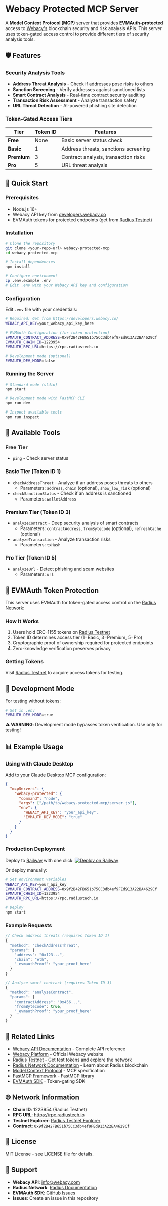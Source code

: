 # Webacy Protected MCP Server

A **Model Context Protocol (MCP)** server that provides **EVMAuth-protected** access to [Webacy's](https://webacy.com) blockchain security and risk analysis APIs. This server uses token-gated access control to provide different tiers of security analysis tools.

## 🛡️ Features

### Security Analysis Tools
- **Address Threat Analysis** - Check if addresses pose risks to others
- **Sanction Screening** - Verify addresses against sanctioned lists  
- **Smart Contract Analysis** - Real-time contract security auditing
- **Transaction Risk Assessment** - Analyze transaction safety
- **URL Threat Detection** - AI-powered phishing site detection

### Token-Gated Access Tiers

| Tier | Token ID | Features |
|------|----------|----------|
| **Free** | None | Basic server status check |
| **Basic** | 1 | Address threats, sanctions screening |
| **Premium** | 3 | Contract analysis, transaction risks |
| **Pro** | 5 | URL threat analysis |

## 🚀 Quick Start

### Prerequisites
- Node.js 16+
- Webacy API key from [developers.webacy.co](https://developers.webacy.co/)
- EVMAuth tokens for protected endpoints (get from [Radius Testnet](https://testnet.radiustech.xyz/))

### Installation

```bash
# Clone the repository
git clone <your-repo-url> webacy-protected-mcp
cd webacy-protected-mcp

# Install dependencies
npm install

# Configure environment
cp .env.example .env
# Edit .env with your Webacy API key and configuration
```

### Configuration

Edit `.env` file with your credentials:
```bash
# Required: Get from https://developers.webacy.co/
WEBACY_API_KEY=your_webacy_api_key_here

# EVMAuth Configuration (for token protection)
EVMAUTH_CONTRACT_ADDRESS=0x9f2B42FB651b75CC3db4ef9FEd913A22BA4629Cf
EVMAUTH_CHAIN_ID=1223954
EVMAUTH_RPC_URL=https://rpc.radiustech.io

# Development mode (optional)
EVMAUTH_DEV_MODE=false
```

### Running the Server

```bash
# Standard mode (stdio)
npm start

# Development mode with FastMCP CLI
npm run dev

# Inspect available tools
npm run inspect
```

## 🔧 Available Tools

### Free Tier
- `ping` - Check server status

### Basic Tier (Token ID 1)
- `checkAddressThreat` - Analyze if an address poses threats to others
  - Parameters: `address`, `chain` (optional), `show_low_risk` (optional)
- `checkSanctionStatus` - Check if an address is sanctioned
  - Parameters: `walletAddress`

### Premium Tier (Token ID 3)
- `analyzeContract` - Deep security analysis of smart contracts
  - Parameters: `contractAddress`, `fromBytecode` (optional), `refreshCache` (optional)
- `analyzeTransaction` - Analyze transaction risks
  - Parameters: `txHash`

### Pro Tier (Token ID 5)
- `analyzeUrl` - Detect phishing and scam websites
  - Parameters: `url`

## 🔐 EVMAuth Token Protection

This server uses EVMAuth for token-gated access control on the [Radius Network](https://testnet.radiustech.xyz/):

### How It Works
1. Users hold ERC-1155 tokens on [Radius Testnet](https://testnet.radiustech.xyz/)
2. Token ID determines access tier (1=Basic, 3=Premium, 5=Pro)
3. Cryptographic proof of ownership required for protected endpoints
4. Zero-knowledge verification preserves privacy

### Getting Tokens
Visit [Radius Testnet](https://testnet.radiustech.xyz/) to acquire access tokens for testing.

## 🧪 Development Mode

For testing without tokens:
```bash
# Set in .env
EVMAUTH_DEV_MODE=true
```

**⚠️ WARNING**: Development mode bypasses token verification. Use only for testing!

## 📊 Example Usage

### Using with Claude Desktop

Add to your Claude Desktop MCP configuration:
```json
{
  "mcpServers": {
    "webacy-protected": {
      "command": "node",
      "args": ["/path/to/webacy-protected-mcp/server.js"],
      "env": {
        "WEBACY_API_KEY": "your_api_key",
        "EVMAUTH_DEV_MODE": "true"
      }
    }
  }
}
```

### Production Deployment

Deploy to [Railway](https://railway.app) with one click:
[![Deploy on Railway](https://railway.app/button.svg)](https://railway.app/template/deploy)

Or deploy manually:
```bash
# Set environment variables
WEBACY_API_KEY=your_api_key
EVMAUTH_CONTRACT_ADDRESS=0x9f2B42FB651b75CC3db4ef9FEd913A22BA4629Cf
EVMAUTH_CHAIN_ID=1223954
EVMAUTH_RPC_URL=https://rpc.radiustech.io

# Deploy
npm start
```

### Example Requests

```javascript
// Check address threats (requires Token ID 1)
{
  "method": "checkAddressThreat",
  "params": {
    "address": "0x123...",
    "chain": "eth",
    "_evmauthProof": "your_proof_here"
  }
}

// Analyze smart contract (requires Token ID 3)
{
  "method": "analyzeContract",
  "params": {
    "contractAddress": "0x456...",
    "fromBytecode": true,
    "_evmauthProof": "your_proof_here"
  }
}
```

## 🔗 Related Links

- [Webacy API Documentation](https://webacy.readme.io/reference/webacy-api-overview) - Complete API reference
- [Webacy Platform](https://webacy.com) - Official Webacy website
- [Radius Testnet](https://testnet.radiustech.xyz/) - Get test tokens and explore the network
- [Radius Network Documentation](https://docs.radiustech.xyz/) - Learn about Radius blockchain
- [Model Context Protocol](https://modelcontextprotocol.io) - MCP specification
- [FastMCP Framework](https://github.com/jlowin/fastmcp) - FastMCP library
- [EVMAuth SDK](https://github.com/evmauth/mcp-sdk) - Token-gating SDK

## 🌐 Network Information

- **Chain ID**: 1223954 (Radius Testnet)
- **RPC URL**: https://rpc.radiustech.io
- **Testnet Explorer**: [Radius Testnet Explorer](https://testnet.radiustech.xyz/)
- **Contract**: `0x9f2B42FB651b75CC3db4ef9FEd913A22BA4629Cf`

## 📄 License

MIT License - see LICENSE file for details.

## 🤝 Support

- **Webacy API**: [info@webacy.com](mailto:info@webacy.com)
- **Radius Network**: [Radius Documentation](https://docs.radiustech.xyz/)
- **EVMAuth SDK**: [GitHub Issues](https://github.com/evmauth/mcp-sdk/issues)
- **Issues**: Create an issue in this repository